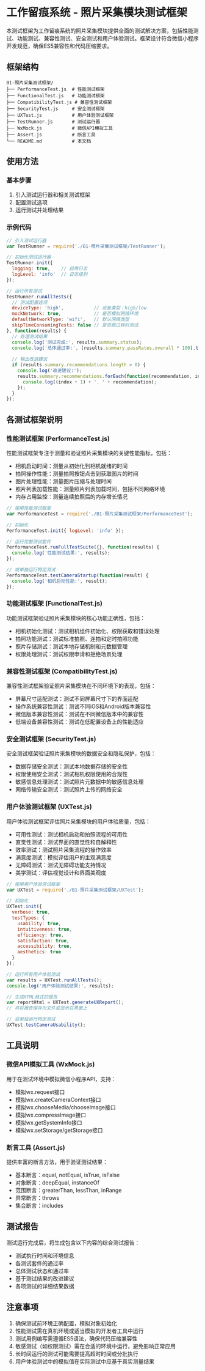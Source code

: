# 工作留痕系统 - 照片采集模块测试框架

本测试框架为工作留痕系统的照片采集模块提供全面的测试解决方案，包括性能测试、功能测试、兼容性测试、安全测试和用户体验测试。框架设计符合微信小程序开发规范，确保ES5兼容性和代码压缩要求。

## 框架结构

```
B1-照片采集测试框架/
├── PerformanceTest.js  # 性能测试框架
├── FunctionalTest.js   # 功能测试框架
├── CompatibilityTest.js # 兼容性测试框架
├── SecurityTest.js     # 安全测试框架
├── UXTest.js           # 用户体验测试框架
├── TestRunner.js       # 测试运行器
├── WxMock.js           # 微信API模拟工具
├── Assert.js           # 断言工具
└── README.md           # 本文档
```

## 使用方法

### 基本步骤

1. 引入测试运行器和相关测试框架
2. 配置测试选项
3. 运行测试并处理结果

### 示例代码

```javascript
// 引入测试运行器
var TestRunner = require('./B1-照片采集测试框架/TestRunner');

// 初始化测试运行器
TestRunner.init({
  logging: true,    // 启用日志
  logLevel: 'info'  // 日志级别
});

// 运行所有测试
TestRunner.runAllTests({
  // 测试配置选项
  deviceType: 'high',           // 设备类型：high/low
  mockNetwork: true,            // 是否模拟网络环境
  defaultNetworkType: 'wifi',   // 默认网络类型
  skipTimeConsumingTests: false // 是否跳过耗时测试
}, function(results) {
  // 处理测试结果
  console.log('测试完成:', results.summary.status);
  console.log('总体通过率:', (results.summary.passRates.overall * 100).toFixed(2) + '%');
  
  // 输出改进建议
  if (results.summary.recommendations.length > 0) {
    console.log('改进建议:');
    results.summary.recommendations.forEach(function(recommendation, index) {
      console.log((index + 1) + '. ' + recommendation);
    });
  }
});
```

## 各测试框架说明

### 性能测试框架 (PerformanceTest.js)

性能测试框架专注于测量和验证照片采集模块的关键性能指标，包括：

- 相机启动时间：测量从初始化到相机就绪的时间
- 拍照操作性能：测量拍照按钮点击到获取图片的时间
- 图片处理性能：测量图片压缩与处理时间
- 照片列表加载性能：测量照片列表加载时间，包括不同网络环境
- 内存占用监控：测量连续拍照后的内存增长情况

```javascript
// 使用性能测试框架
var PerformanceTest = require('./B1-照片采集测试框架/PerformanceTest');

// 初始化
PerformanceTest.init({ logLevel: 'info' });

// 运行完整测试套件
PerformanceTest.runFullTestSuite({}, function(results) {
  console.log('性能测试结果:', results);
});

// 或单独运行特定测试
PerformanceTest.testCameraStartup(function(result) {
  console.log('相机启动性能:', result);
});
```

### 功能测试框架 (FunctionalTest.js)

功能测试框架验证照片采集模块的核心功能正确性，包括：

- 相机初始化测试：测试相机组件初始化、权限获取和错误处理
- 拍照功能测试：测试标准拍照、连拍和定时拍照功能
- 照片存储测试：测试本地存储机制和元数据管理
- 权限处理测试：测试权限申请和拒绝场景处理

### 兼容性测试框架 (CompatibilityTest.js)

兼容性测试框架验证照片采集模块在不同环境下的表现，包括：

- 屏幕尺寸适配测试：测试不同屏幕尺寸下的界面适配
- 操作系统兼容性测试：测试不同iOS和Android版本兼容性
- 微信版本兼容性测试：测试在不同微信版本中的兼容性
- 低端设备兼容性测试：测试在低配置设备上的性能适应

### 安全测试框架 (SecurityTest.js)

安全测试框架验证照片采集模块的数据安全和隐私保护，包括：

- 数据存储安全测试：测试本地数据存储的安全性
- 权限使用安全测试：测试相机权限使用的合规性
- 敏感信息处理测试：测试照片元数据中的敏感信息处理
- 网络传输安全测试：测试照片上传的网络安全

### 用户体验测试框架 (UXTest.js)

用户体验测试框架评估照片采集模块的用户体验质量，包括：

- 可用性测试：测试相机启动和拍照流程的可用性
- 直觉性测试：测试界面的直觉性和自解释性
- 效率测试：测试照片采集流程的操作效率
- 满意度测试：模拟评估用户的主观满意度
- 无障碍测试：测试无障碍功能支持情况
- 美学测试：评估视觉设计和界面美观度

```javascript
// 使用用户体验测试框架
var UXTest = require('./B1-照片采集测试框架/UXTest');

// 初始化
UXTest.init({
  verbose: true,
  testTypes: {
    usability: true,
    intuitiveness: true,
    efficiency: true,
    satisfaction: true,
    accessibility: true,
    aesthetics: true
  }
});

// 运行所有用户体验测试
var results = UXTest.runAllTests();
console.log('用户体验测试结果:', results);

// 生成HTML格式的报告
var reportHtml = UXTest.generateUXReport();
// 可将报告保存为文件或显示在界面上

// 或单独运行特定测试
UXTest.testCameraUsability();
```

## 工具说明

### 微信API模拟工具 (WxMock.js)

用于在测试环境中模拟微信小程序API，支持：

- 模拟wx.request接口
- 模拟wx.createCameraContext接口
- 模拟wx.chooseMedia/chooseImage接口
- 模拟wx.compressImage接口
- 模拟wx.getSystemInfo接口
- 模拟wx.setStorage/getStorage接口

### 断言工具 (Assert.js)

提供丰富的断言方法，用于验证测试结果：

- 基本断言：equal, notEqual, isTrue, isFalse
- 对象断言：deepEqual, instanceOf
- 范围断言：greaterThan, lessThan, inRange
- 异常断言：throws
- 集合断言：includes

## 测试报告

测试运行完成后，将生成包含以下内容的综合测试报告：

- 测试执行时间和环境信息
- 各测试套件的通过率
- 总体测试状态和通过率
- 基于测试结果的改进建议
- 各项测试的详细结果数据

## 注意事项

1. 确保测试前环境正确配置，模拟对象初始化
2. 性能测试需在真机环境或适当模拟的开发者工具中运行
3. 测试用例编写需遵循ES5语法，确保代码压缩兼容性
4. 敏感测试（如权限测试）需在合适的环境中运行，避免影响正常应用
5. 长时间运行的测试可能需要提高超时时间或分批执行 
6. 用户体验测试中的模拟值在实际测试中应基于真实测量结果 